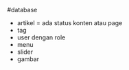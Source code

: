 #database 
 - artikel = ada status konten atau page
 - tag
 - user dengan role
 - menu
 - slider
 - gambar
